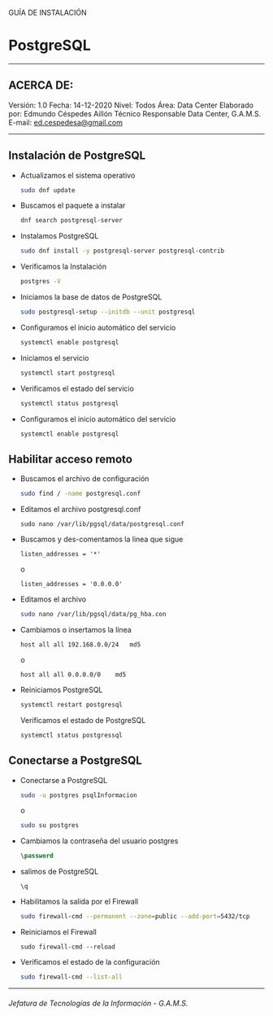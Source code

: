 GUÍA DE INSTALACIÓN 

# PostgreSQL

------

## ACERCA DE:

Versión: 1.0
Fecha: 14-12-2020
Nivel: Todos
Área: Data Center
Elaborado por: Edmundo Céspedes Aillón
Técnico Responsable Data Center, G.A.M.S.
E-mail: [ed.cespedesa@gmail.com](ed.cespedesa@gmail.com)

-----

## Instalación de PostgreSQL
- Actualizamos el sistema operativo
  ```bash
  sudo dnf update
  ```
  
- Buscamos  el paquete a instalar
  ```bash
  dnf search postgresql-server
  ```
  
- Instalamos PostgreSQL
  ```bash
  sudo dnf install -y postgresql-server postgresql-contrib
  ```
  
- Verificamos la Instalación
  ```bash
  postgres -V
  ```
  
- Iniciamos la base de datos de PostgreSQL
  
  ```bash
  sudo postgresql-setup --initdb --unit postgresql
  ```
- Configuramos el inicio automático del servicio
  ```bash
  systemctl enable postgresql
  ```
- Iniciamos el servicio
  ```bash
  systemctl start postgresql
  ```
- Verificamos el estado del servicio
  ```bash
  systemctl status postgresql
  ```
  
- Configuramos el inicio automático del servicio
  ```bash
  systemctl enable postgresql
  ```

## Habilitar acceso remoto

- Buscamos el archivo de configuración
  ```bash
  sudo find / -name postgresql.conf
  ```
- Editamos el archivo postgresql.conf
    ```
  sudo nano /var/lib/pgsql/data/postgresql.conf
  ```
- Buscamos y des-comentamos la linea que sigue
  ```
  listen_addresses = '*'
  ```
  o
  ```
  listen_addresses = '0.0.0.0'
  ```
- Editamos el archivo
  ```bash
  sudo nano /var/lib/pgsql/data/pg_hba.con
  ```
- Cambiamos o insertamos la línea
  ```
  host all all 192.168.0.0/24	md5
  ```
  o
  ```
  host all all 0.0.0.0/0	md5
  ```
- Reiniciamos PostgreSQL
  ```bash
  systemctl restart postgresql
  ```
  Verificamos el estado de PostgreSQL
  ```bash
  systemctl status postgressql
  ```

## Conectarse a PostgreSQL

- Conectarse a PostgreSQL

  ```bash
  sudo -u postgres psqlInformacion
  ```
  o
  ```bash
  sudo su postgres
  ```

- Cambiamos la contraseña del usuario postgres

  ```sql
  \password
  ```

- salimos de PostgreSQL

  ```
  \q
  ```
  
- Habilitamos la salida por el Firewall
  
  ```bash
  sudo firewall-cmd --permanent --zone=public --add-port=5432/tcp
  ```

- Reiniciamos el Firewall

  ```
  sudo firewall-cmd --reload
  ```

- Verificamos el estado de la configuración

  ```bash
  sudo firewall-cmd --list-all
  ```
------
  ###### Jefatura de Tecnologías de la Información - G.A.M.S.